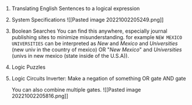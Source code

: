 1. Translating English Sentences to a logical expression
2. System Specifications
   ![[Pasted image 20221002205249.png]]
3. Boolean Searches
   You can find this anywhere, especially journal publishing sites to minimize misunderstanding. for example `NEW MEXICO UNIVERSITIES` can be interpreted as *New* and *Mexico* and *Universities* (new univ in the country of mexico) OR "*New Mexico*" and *Universities* (univs in new mexico (state inside of the U.S.A)).
4. Logic Puzzles
5. Logic Circuits
   Inverter: Make a negation of something
   OR gate
   AND gate
   
   You can also combine multiple gates.
   ![[Pasted image 20221002205816.png]]

